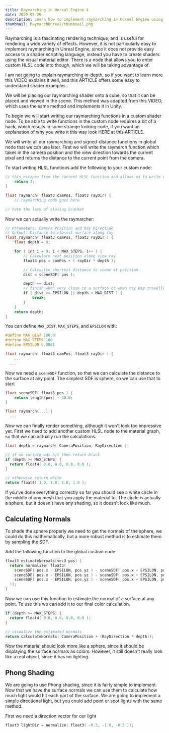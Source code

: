 ```yaml
---
title: Raymarching in Unreal Engine 4
date: 2020-07-20
description: Learn how to implement raymarching in Unreal Engine using HLSL in a custom shader node
thumbnail: RaymarchUnreal/thumbnail.png
---
```

Raymarching is a fascinating rendering technique, and is useful for rendering a wide variety of effects. However, it is not particularly easy to implement raymarching in Unreal Engine, since it does not provide easy access to a shader scripting language, instead you have to create shaders using the visual material editor. There is a node that allows you to enter custom HLSL code into though, which we will be taking advantage of.

I am not going to explain raymarching in-depth, so if you want to learn more this VIDEO explains it well, and this ARTICLE offers some easy to understand shader examples.

We will be placing our raymarching shader onto a cube, so that it can be placed and viewed in the scene. This method was adapted from this VIDEO, which uses the same method and implements it in Unity.

To begin we will start writing our raymarching functions in a custom shader node. To be able to write functions in the custom node requires a bit of a hack, which results in some strange looking code, if you want an explanation of why you write it this way look HERE at this ARTICLE.

We will write all our raymarching and signed-distance functions in global node that we can use later. First we will write the raymarch function which takes in the camera position and the view direction towards the current pixel and returns the distance to the current point from the camera.

To start writing HLSL functions add the following to your custom node:

```c
// this escapes from the current HLSL function and allows us to write our own functions
	return 1;
}

float raymarch( float3 camPos, float3 rayDir) {
    // raymarching code goes here

// note the lack of closing bracket
```



Now we can actually write the raymarcher:

```c
// Parameters: Camera Position and Ray Direction
// Output: Distance to closest surface along ray
float raymarch( float3 camPos, float3 rayDir ) {
    float depth = 0;

    for ( int i = 0; i < MAX_STEPS; i++ ) {
      	// Calculate next position along view ray
        float3 pos = camPos + ( rayDir * depth );

        // Calcualte shortest distance to scene at position
        dist = sceneSDF( pos );

        depth += dist;
      	// finish when very close to a surface or when ray has travelled to far
        if ( dist <= EPSILON || depth > MAX_DIST ) {
            break;
        }
    }
    return depth;
}
```

You can define `MAX_DIST`, `MAX_STEPS`, and `EPSILON` with:

```c
#define MAX_DIST 100.0
#define MAX_STEPS 100
#define EPSILON 0.0001

float raymarch( float3 camPos, float3 rayDir ) {
 	...
  ...
```

Now we need a `sceneSDF` function, so that we can calculate the distance to the surface at any point. The simplest SDF is sphere, so we can use that to start

```c
float sceneSDF( float3 pos ) {
 	return length(pos) - 40.0;
}

float raymarch(...) {
  ...
```

Now we can finally render something, although it won't look too impressive yet. First we need to add another custom HLSL node to the material graph, so that we can actually run the calculations.

```c
float depth = raymarch( CameraPosition, RayDirection );

// if no surface was hit then return black
if (depth >= MAX_STEPS) {
  return float4( 0.0, 0.0, 0.0, 0.0 );
}

// otherwise return white
return float4( 1.0, 1.0, 1.0, 1.0 );
```

If you've done everything correctly so far you should see a white circle in the middle of any mesh that you apply the material to. The circle is actually a sphere, but it doesn't have any shading, so it doesn't look like much.

## Calculating Normals

To shade the sphere properly we need to get the normals of the sphere, we could do this mathematically, but a more robust method is to estimate them by sampling the SDF.

Add the following function to the global custom node

```c
float3 estimateNormals(vec3 pos) {
  return normalize( float3(
  	sceneSDF( pos.x - EPSILON, pos.yz ) - sceneSDF( pos.x + EPSILON, pos.yz ),
    sceneSDF( pos.x - EPSILON, pos.yz ) - sceneSDF( pos.x + EPSILON, pos.yz ),
    sceneSDF( pos.x - EPSILON, pos.yz ) - sceneSDF( pos.x + EPSILON, pos.yz )
  ));
}
```

Now we can use this function to estimate the normal of a surface at any point. To use this we can add it to our final color calculation.

```c
if (depth >= MAX_STEPS) {
  return float4( 0.0, 0.0, 0.0, 0.0 );
}

// visualize the estimated normals
return calculateNormals( CameraPosition + (RayDirection * depth));
```

Now the material should look more like a sphere, since it should be displaying the surface normals as colors. However, it still doesn't really look like a real object, since it has no lighting.

## Phong Shading

We are going to use Phong shading, since it is fairly simple to implement. Now that we have the surface normals we can use them to calculate how much light would hit each part of the surface. We are going to implement a simple directional light, but you could add point or spot lights with the same method.

First we need a direction vector for our light

```c
float3 lightDir = normalize( float3( -0.3, -1.0, -0.3 ));
```
